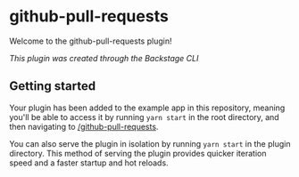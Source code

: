 # github-pull-requests

Welcome to the github-pull-requests plugin!

_This plugin was created through the Backstage CLI_

## Getting started

Your plugin has been added to the example app in this repository, meaning you'll be able to access it by running `yarn start` in the root directory, and then navigating to [/github-pull-requests](http://localhost:3000/github-pull-requests).

You can also serve the plugin in isolation by running `yarn start` in the plugin directory.
This method of serving the plugin provides quicker iteration speed and a faster startup and hot reloads.

<!-- It is only meant for local development, and the setup for it can be found inside the [/dev](/dev) directory. -->
